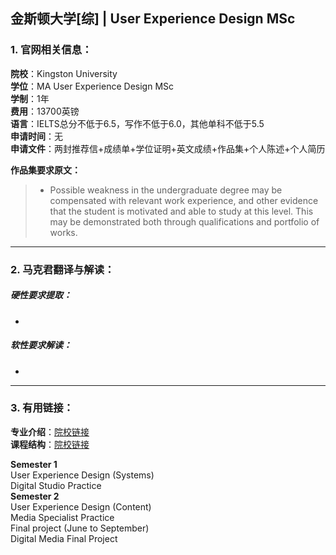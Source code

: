 ## 金斯顿大学[综] | User Experience Design MSc


### 1. 官网相关信息：

**院校**：Kingston University   
**学位**：MA User Experience Design MSc  
**学制**：1年  
**费用**：13700英镑  
**语言**：IELTS总分不低于6.5，写作不低于6.0，其他单科不低于5.5     
**申请时间**：无  
**申请文件**：两封推荐信+成绩单+学位证明+英文成绩+作品集+个人陈述+个人简历

**作品集要求原文：**   

> -	Possible weakness in the undergraduate degree may be compensated with relevant work experience, and other evidence that the student is motivated and able to study at this level. This may be demonstrated both through qualifications and portfolio of works.





---


### 2. 马克君翻译与解读：

##### 硬性要求提取：
- 


##### 软性要求解读：
- 


---


### 3. 有用链接：

**专业介绍**：[院校链接](http://www.arts.ac.uk/lcc/courses/postgraduate/ma-user-experience-design/)  
**课程结构**：[院校链接](http://www.arts.ac.uk/lcc/courses/postgraduate/ma-user-experience-design/) 

**Semester 1**  
User Experience Design (Systems)  
Digital Studio Practice  
**Semester 2**  
User Experience Design (Content)  
Media Specialist Practice  
Final project (June to September)  
Digital Media Final Project  
